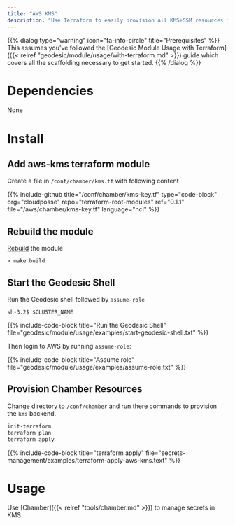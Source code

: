 ```yaml
---
title: "AWS KMS"
description: "Use Terraform to easily provision all KMS+SSM resources for Chamber."
---
```


{{% dialog type="warning" icon="fa-info-circle" title="Prerequisites" %}}
This assumes you've followed the [Geodesic Module Usage with Terraform]({{< relref "geodesic/module/usage/with-terraform.md" >}}) guide which covers all the scaffolding necessary to get started.
{{% /dialog %}}

# Dependencies

None

# Install

## Add aws-kms terraform module

Create a file in `/conf/chamber/kms.tf` with following content

{{% include-github title="/conf/chamber/kms-key.tf" type="code-block" org="cloudposse" repo="terraform-root-modules" ref="0.1.1" file="/aws/chamber/kms-key.tf" language="hcl" %}}

## Rebuild the module

[Rebuild](/geodesic/module/usage/) the module
```shell
> make build
```

##  Start the Geodesic Shell

Run the Geodesic shell followed by `assume-role`
```shell
sh-3.2$ $CLUSTER_NAME
```

{{% include-code-block title="Run the Geodesic Shell" file="geodesic/module/usage/examples/start-geodesic-shell.txt" %}}

Then login to AWS by running `assume-role`:

{{% include-code-block title="Assume role" file="geodesic/module/usage/examples/assume-role.txt" %}}

## Provision Chamber Resources

Change directory to `/conf/chamber` and run there commands to provision the `kms` backend.
```bash
init-terraform
terraform plan
terraform apply
```

{{% include-code-block title="terraform apply" file="secrets-management/examples/terraform-apply-aws-kms.text" %}}

# Usage

Use [Chamber]({{< relref "tools/chamber.md" >}}) to manage secrets in KMS.
